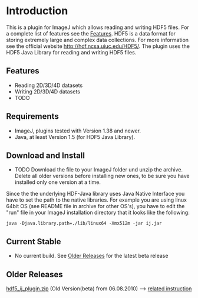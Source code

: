 # Introduction #

This is a plugin for ImageJ which allows reading and writing HDF5 files. For a complete list of features see the [Features](#Features.md).
HDF5 is a data format for storing extremely large and complex data collections. For more information see the official website http://hdf.ncsa.uiuc.edu/HDF5/. The plugin uses the HDF5 Java Library for reading and writing HDF5 files.


## Features ##

  * Reading 2D/3D/4D datasets
  * Writing 2D/3D/4D datasets
  * TODO

## Requirements ##

  * ImageJ, plugins tested with Version 1.38 and newer.
  * Java, at least Version 1.5 (for HDF5 Java Library).

## Download and Install ##

  * TODO
Download the file to your ImageJ folder und unzip the archive. Delete all older versions before installing new ones, to be sure you have installed only one version at a time.

Since the the underlying HDF-Java library uses Java Native Interface you have to set the path to the native libraries. For example you are using linux 64bit OS (see README file in archive for other OS's), you have to edit the "run" file in your ImageJ installation directory that it looks like the following:

```
java -Djava.library.path=./lib/linux64 -Xmx512m -jar ij.jar 
```


## Current Stable ##

  * No current build. See [Older Releases](#Older_Releases.md) for the latest beta release

## Older Releases ##

[hdf5\_ij\_plugin.zip](http://lmb.informatik.uni-freiburg.de/people/schlacht/hdf5_ij_plugin.zip) (Old Version(beta) from 06.08.2010) --> [related instruction](http://lmb.informatik.uni-freiburg.de/resources/opensource/imagej_plugins/2010-08-06/hdf5_plugin.pdf)